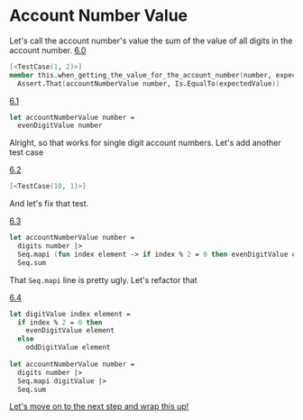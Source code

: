 # Account Number Value

Let's call the account number's value the sum of the value of all digits in the account number.
[6.0](../../compare/step-5-1...step-6-0)
```fsharp
[<TestCase(1, 2)>]
member this.when_getting_the_value_for_the_account_number(number, expectedValue) =
  Assert.That(accountNumberValue number, Is.EqualTo(expectedValue))
```

[6.1](../../compare/step-6-0...step-6-1)
```fsharp
let accountNumberValue number =
  evenDigitValue number
```

Alright, so that works for single digit account numbers. Let's add another test case

[6.2](../../compare/step-6-1...step-6-2)
```fsharp
[<TestCase(10, 1)>]
```

And let's fix that test.

[6.3](../../compare/step-6-2...step-6-3)
```fsharp
let accountNumberValue number =
  digits number |>
  Seq.mapi (fun index element -> if index % 2 = 0 then evenDigitValue element else oddDigitValue element) |>
  Seq.sum
```

That `Seq.mapi` line is pretty ugly. Let's refactor that

[6.4](../../compare/step-6-3...step-6-4)
```fsharp
let digitValue index element =
  if index % 2 = 0 then
    evenDigitValue element
  else
    oddDigitValue element
    
let accountNumberValue number =
  digits number |>
  Seq.mapi digitValue |>
  Seq.sum
```

[Let's move on to the next step and wrap this up!](step-7.md)
